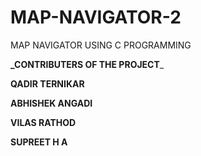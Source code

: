 # MAP-NAVIGATOR-2
MAP NAVIGATOR USING C PROGRAMMING 

**_CONTRIBUTERS OF THE PROJECT**_

**QADIR TERNIKAR**

**ABHISHEK ANGADI**

**VILAS RATHOD**

**SUPREET H A**
